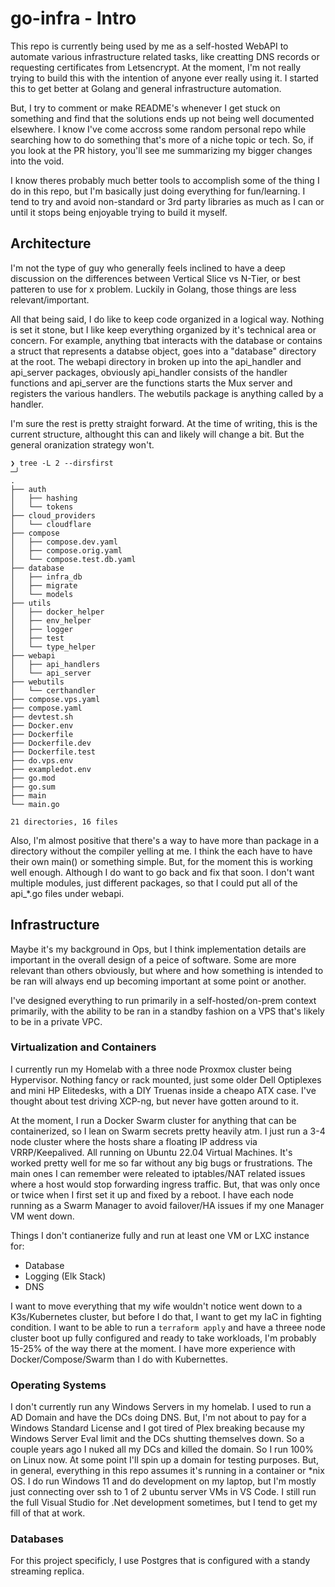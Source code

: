 # go-infra - Intro
This repo is currently being used by me as a self-hosted WebAPI to automate various infrastructure related tasks, like creatting DNS records or requesting certificates from Letsencrypt. 
At the moment, I'm not really trying to build this with the intention of anyone ever really using it. I started this to get better at Golang and general infrastructure automation. 

But, I try to comment or make README's whenever I get stuck on something and find that the solutions ends up not being well documented elsewhere. I know I've come accross some random personal repo while 
searching how to do something that's more of a niche topic or tech. So, if you look at the PR history, you'll see me summarizing my bigger changes into the void.  

I know theres probably much better tools to accomplish some of the thing I do in this repo, but I'm basically just doing everything for fun/learning. I tend to try and avoid non-standard or 3rd party libraries as much as I can or until it stops being enjoyable trying to build it myself. 

## Architecture
I'm not the type of guy who generally feels inclined to have a deep discussion on the differences between Vertical Slice vs N-Tier, or best patteren to use for x problem. Luckily in Golang, those things are less relevant/important.

All that being said, I do like to keep code organized in a logical way. Nothing is set it stone, but I like keep everything organized by it's technical area or concern. For example, anything tbat interacts with the database or contains a struct that represents a databse object, goes into a "database" directory at the root. The webapi directory in broken up into the api_handler and api_server packages, obviously api_handler consists of the handler functions and api_server are the functions starts the Mux server and registers the various handlers. The webutils package is anything called by a handler.

I'm sure the rest is pretty straight forward. At the time of writing, this is the current structure, althought this can and likely will change a bit. But the general oranization strategy won't.

```
❯ tree -L 2 --dirsfirst                                                                                                                                                              ─╯
.
├── auth
│   ├── hashing
│   └── tokens
├── cloud_providers
│   └── cloudflare
├── compose
│   ├── compose.dev.yaml
│   ├── compose.orig.yaml
│   └── compose.test.db.yaml
├── database
│   ├── infra_db
│   ├── migrate
│   └── models
├── utils
│   ├── docker_helper
│   ├── env_helper
│   ├── logger
│   ├── test
│   └── type_helper
├── webapi
│   ├── api_handlers
│   └── api_server
├── webutils
│   └── certhandler
├── compose.vps.yaml
├── compose.yaml
├── devtest.sh
├── Docker.env
├── Dockerfile
├── Dockerfile.dev
├── Dockerfile.test
├── do.vps.env
├── exampledot.env
├── go.mod
├── go.sum
├── main
└── main.go

21 directories, 16 files

```


Also, I'm almost positive that there's a way to have more than package in a directory without the compiler yelling at me. I think the each have to have their own main() or something simple. But, for the moment this is working well enough. Although I do want to go back and fix that soon. I don't want multiple modules, just different packages, so that I could put all of the api_*.go files under webapi. 

## Infrastructure 

Maybe it's my background in Ops, but I think implementation details are important in the overall design of a peice of software. Some are more relevant than others obviously, but where and how something is intended to be ran will always end up becoming important at some point or another. 

I've designed everything to run primarily in a self-hosted/on-prem context primarily, with the ability to be ran in a standby fashion on a VPS that's likely to be in a private VPC. 

### Virtualization and Containers

I currently run my Homelab with a three node Proxmox cluster being Hypervisor. Nothing fancy or rack mounted, just some older Dell Optiplexes and mini HP Elitedesks, with a DIY Truenas inside a cheapo ATX case. I've thought about test driving XCP-ng, but never have gotten around to it. 

At the moment, I run a Docker Swarm cluster for anything that can be containerized, so I lean on Swarm secrets pretty heavily atm. I just run a 3-4 node cluster where the hosts share a floating IP address via VRRP/Keepalived. All running on Ubuntu 22.04 Virtual Machines. It's worked pretty well for me so far without any big bugs or frustrations. The main ones I can remember were releated to iptables/NAT related issues where a host would stop forwarding ingress traffic. But, that was only once or twice when I first set it up and fixed by a reboot. I have each node running as a Swarm Manager to avoid failover/HA issues if my one Manager VM went down. 

Things I don't contianerize fully and run at least one VM or LXC instance for: 
- Database
- Logging (Elk Stack)
- DNS

I want to move everything that my wife wouldn't notice went down to a K3s/Kubernetes cluster, but before I do that, I want to get my IaC in fighting condition. I want to be able to run a `terraform apply` and have a threee node cluster boot up fully configured and ready to take workloads, I'm probably 15-25% of the way there at the moment. I have more experience with Docker/Compose/Swarm than I do with Kubernettes. 

### Operating Systems

I don't currently run any Windows Servers in my homelab. I used to run a AD Domain and have the DCs doing DNS. But, I'm not about to pay for a Windows Standard License and I got tired of Plex breaking because my Windows Server Eval limit and the DCs shutting themselves down. So a couple years ago I nuked all my DCs and killed the domain. So I run 100% on Linux now. At some point I'll spin up a domain for testing purposes. But, in general, everything in this repo assumes it's running in a container or *nix OS. I do run Windows 11 and do development on my laptop, but I'm mostly just connecting over ssh to 1 of 2 ubuntu server VMs in VS Code. I still run the full Visual Studio for .Net development sometimes, but I tend to get my fill of that at work. 

### Databases

For this project specificly, I use Postgres that is configured with a standy streaming replica. 



